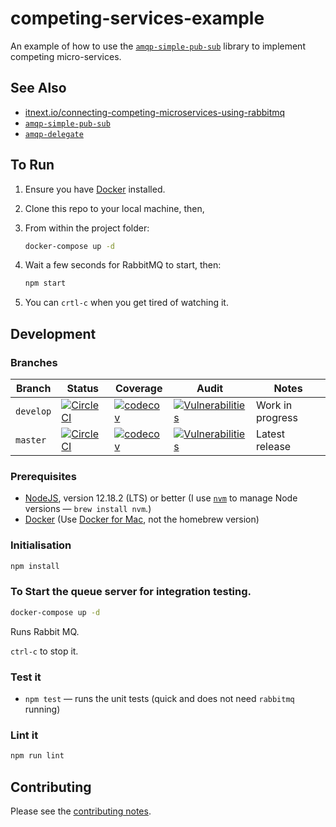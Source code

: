 # competing-services-example

An example of how to use the [`amqp-simple-pub-sub`](https://github.com/davesag/amqp-simple-pub-sub) library to implement competing micro-services.

## See Also

- [itnext.io/connecting-competing-microservices-using-rabbitmq](https://itnext.io/connecting-competing-microservices-using-rabbitmq-28e5269861b6)
- [`amqp-simple-pub-sub`](https://github.com/davesag/amqp-simple-pub-sub)
- [`amqp-delegate`](https://github.com/davesag/amqp-delegate)

## To Run

1. Ensure you have [Docker](https://www.docker.com) installed.
2. Clone this repo to your local machine, then,
3. From within the project folder:

   ```sh
   docker-compose up -d
   ```

4. Wait a few seconds for RabbitMQ to start, then:

   ```sh
   npm start
   ```

5. You can `crtl-c` when you get tired of watching it.

## Development

### Branches

<!-- prettier-ignore -->
| Branch | Status | Coverage | Audit | Notes |
| ------ | ------ | -------- | ----- | ----- |
| `develop` | [![CircleCI](https://circleci.com/gh/davesag/competing-services-example/tree/develop.svg?style=svg)](https://circleci.com/gh/davesag/competing-services-example/tree/develop) |  [![codecov](https://codecov.io/gh/davesag/competing-services-example/branch/develop/graph/badge.svg)](https://codecov.io/gh/davesag/competing-services-example) | [![Vulnerabilities](https://snyk.io/test/github/davesag/competing-services-example/develop/badge.svg)](https://snyk.io/test/github/davesag/competing-services-example/develop) | Work in progress |
| `master` | [![CircleCI](https://circleci.com/gh/davesag/competing-services-example/tree/master.svg?style=svg)](https://circleci.com/gh/davesag/competing-services-example/tree/master) |  [![codecov](https://codecov.io/gh/davesag/competing-services-example/branch/master/graph/badge.svg)](https://codecov.io/gh/davesag/competing-services-example) | [![Vulnerabilities](https://snyk.io/test/github/davesag/competing-services-example/master/badge.svg)](https://snyk.io/test/github/davesag/competing-services-example/master) | Latest release |

### Prerequisites

- [NodeJS](htps://nodejs.org), version 12.18.2 (LTS) or better (I use [`nvm`](https://github.com/creationix/nvm) to manage Node versions — `brew install nvm`.)
- [Docker](https://www.docker.com) (Use [Docker for Mac](https://docs.docker.com/docker-for-mac/), not the homebrew version)

### Initialisation

```sh
npm install
```

### To Start the queue server for integration testing.

```sh
docker-compose up -d
```

Runs Rabbit MQ.

`ctrl-c` to stop it.

### Test it

- `npm test` — runs the unit tests (quick and does not need `rabbitmq` running)

### Lint it

```sh
npm run lint
```

## Contributing

Please see the [contributing notes](CONTRIBUTING.md).

